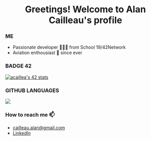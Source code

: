 <h1 align="center">Greetings! Welcome to Alan Cailleau's profile</h1>
<h3>ME</h3> <ul>
<li>Passionate developer 👨🏼‍💻 from School 19/42Network</li>
<li>Aviation enthousiast 🛫 since ever</li></ul>

<h3>BADGE 42</h3>
<a align="center" href="https://github.com/oakoudad/badge42"><img src="https://badge.mediaplus.ma/darkblue/acaillea?1337Badge=off&UM6P=off" alt="acaillea's 42 stats"/></a>

<h3>GITHUB LANGUAGES</h3>
<a align="center" href='(https://github.com/anuraghazra/github-readme-stats)'><img src="https://github-readme-stats.vercel.app/api/top-langs/?username=alncailleau&layout=compact&theme=prussian&show_icons=true" /></a>

<h3>How to reach me 📫</h3>
<ul>
  <li> <a href="mailto:cailleau.alan@gmail.com">cailleau.alan@gmail.com</a></li>
  <li> <a href='https://www.linkedin.com/in/alan-cailleau-62a33314b/'>LinkedIn</a></li>
</ul>
